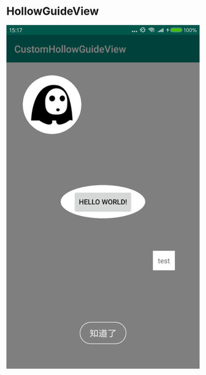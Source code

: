# HollowGuideView

![1](https://github.com/tianmeng0111/HollowGuideView/blob/master/device-2019-10-28-151721.png)
